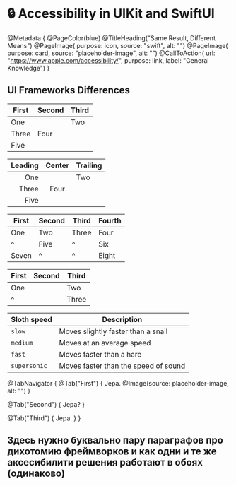 # 🔒 Accessibility in UIKit and SwiftUI

@Metadata {
    @PageColor(blue)
    @TitleHeading("Same Result, Different Means")
    @PageImage(
               purpose: icon, 
               source: "swift", 
               alt: "")
    @PageImage(
               purpose: card, 
               source: "placeholder-image", 
               alt: "")
    @CallToAction(
                url: "https://www.apple.com/accessibility/",
                purpose: link, 
                label: "General Knowledge")
}

## UI Frameworks Differences
First | Second | Third |
----- | ------ | ----- |
One           || Two   |
Three | Four          ||
Five                 |||

Leading | Center | Trailing |
------: | :----: | :------- |
One             || Two      |
Three   | Four             ||
Five                      |||

First | Second | Third | Fourth 
----- | ------ | ----- | ------
One   | Two    | Three | Four
^     | Five   | ^     | Six
Seven | ^      | ^     | Eight

First | Second | Third 
----- | ------ | ----- 
One           || Two   
^             || Three 

| Sloth speed  | Description                          |                         
| ------------ | ------------------------------------ |
| `slow`       | Moves slightly faster than a snail   | 
| `medium`     | Moves at an average speed            |  
| `fast`       | Moves faster than a hare             |
| `supersonic` | Moves faster than the speed of sound |

@TabNavigator {
   @Tab("First") {
      Jepa.
      @Image(source: placeholder-image, alt: "")
   }


   @Tab("Second") {
      Jepa?
   }


   @Tab("Third") {
      Jepa.
   }
}
## Здесь нужно буквально пару параграфов про дихотомию фреймворков и как одни и те же аксесибилити решения работают в обоях (одинаково)
